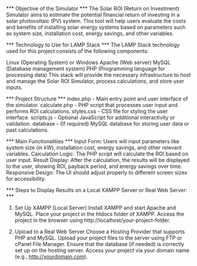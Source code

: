*** Objective of the Simulator ***
The Solar ROI (Return on Investment) Simulator aims to estimate the potential financial return of investing in a solar photovoltaic (PV) system. This tool will help users evaluate the costs and benefits of installing solar energy systems based on parameters such as system size, installation cost, energy savings, and other variables.


*** Technology to Use for LAMP Stack ***
The LAMP Stack technology used for this project consists of the following components:

Linux (Operating System) or Windows
Apache (Web server)
MySQL (Database management system)
PHP (Programming language for processing data)
This stack will provide the necessary infrastructure to host and manage the Solar ROI Simulator, process calculations, and store user inputs.

*** Project Structure ***
index.php - Main entry point and user interface of the simulator.
calculate.php - PHP script that processes user input and performs ROI calculations.
styles.css - CSS file for styling the user interface.
scripts.js - Optional JavaScript for additional interactivity or validation.
database - (If required) MySQL database for storing user data or past calculations.

*** Main Functionalities ***
Input Form: Users will input parameters like system size (in kW), installation cost, energy savings, and other relevant variables.
Calculation Logic: The PHP script will calculate the ROI based on user input.
Result Display: After the calculation, the results will be displayed to the user, showing ROI, payback period, and energy savings over time.
Responsive Design: The UI should adjust properly to different screen sizes for accessibility.

*** Steps to Display Results on a Local XAMPP Server or Real Web Server: ***
1. Set Up XAMPP (Local Server)
Install XAMPP and start Apache and MySQL.
Place your project in the htdocs folder of XAMPP.
Access the project in the browser using http://localhost/your-project-folder.

3. Upload to a Real Web Server
Choose a Hosting Provider that supports PHP and MySQL.
Upload your project files to the server using FTP or cPanel File Manager.
Ensure that the database (if needed) is correctly set up on the hosting server.
Access your project via your domain name (e.g., http://yourdomain.com).

